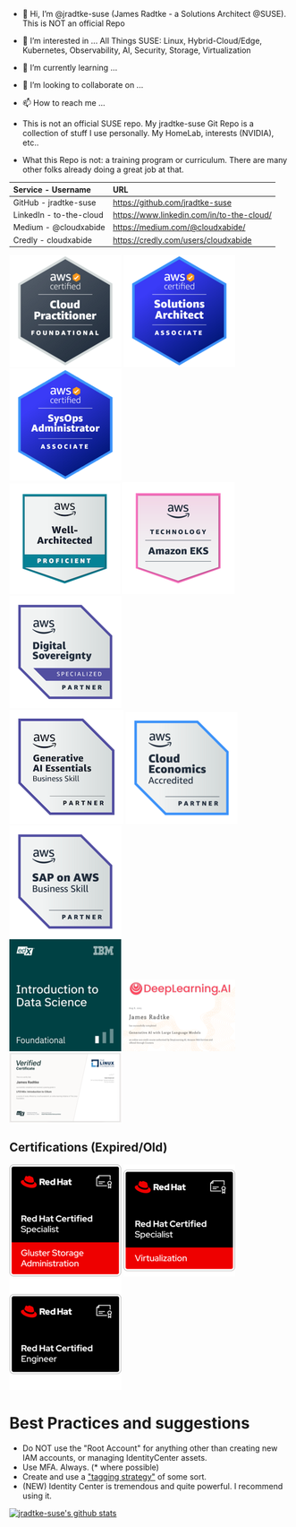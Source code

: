- 👋 Hi, I’m @jradtke-suse (James Radtke - a Solutions Architect @SUSE).  This is NOT an official Repo  
- 👀 I’m interested in ... All Things SUSE: Linux, Hybrid-Cloud/Edge, Kubernetes, Observability, AI, Security, Storage, Virtualization 
- 🌱 I’m currently learning ... 
- 💞️ I’m looking to collaborate on ...
- 📫 How to reach me ...

- This is not an official SUSE repo.  My jradtke-suse Git Repo is a collection of stuff I use personally.  My HomeLab, interests (NVIDIA), etc..
- What this Repo is not: a training program or curriculum.   There are many other folks already doing a great job at that.

| Service - Username      | URL                                       |
|:------------------------|:------------------------------------------|
| GitHub - jradtke-suse   | https://github.com/jradtke-suse           |
| LinkedIn - to-the-cloud | https://www.linkedin.com/in/to-the-cloud/ |
| Medium - @cloudxabide   | https://medium.com/@cloudxabide/          |
| Credly - cloudxabide    | https://credly.com/users/cloudxabide      |

![AWS Certified Cloud Practitioner](./images/aws-certified-cloud-practitioner-200x200.png)
![AWS Certified Solutions Architect Associate](./images/aws-certified-solutions-architect-associate-200x200.png)
![AWS Certified SysOps Administrator Associate](./images/aws-certified-sysops-associate-200x200.png)
<BR>
![AWS Well-Architected](images/aws-well-architected-proficient-198x198.png)
![AWS Technology - Amazon EKS](images/aws-technology-amazon-eks-200x200.png)
![AWS Partner - Digital Sovereignty](images/aws-partner-digital-sovereignty-200x200.png)
<BR>
![AWS Generative AI Essentials](images/aws-partner-generative-ai-essentials-business-204x204.png)
![AWS Cloud Economics](images/aws-partner-cloud-economics-accreditation-200x200.png)
![SAP on AWS](images/aws-partner-sap-on-aws-200x200.png)
<BR>
![IBM (edX) Intro to Data Science](./images/IBM_edX-introduction-to-data-science-200x200.png)
![Deeplearning.AI - GenAI with Large Language Models](./images/GenAI-with-LLM-200x200.png)
![LinuxFoundation (edX) Introduction to Cilium](images/LFS146x_Introduction_to_Cilium-200x200.png)

## Certifications (Expired/Old)
![Red Hat Certified Specialist in Gluster Storage Administration](./images/RedHatCertifiedSpecialist_in_GlusterStorageAdministration-200x200.png)
![Red Hat Certified Specialist in Virtualization](./images/RedHatCertifiedSpecialist_in_Virtualization-200x200.png)
![Red Hat Certified Engineer](./images/RedHatCertifiedEngineer-200x200.png)

# Best Practices and suggestions
* Do NOT use the "Root Account" for anything other than creating new IAM accounts, or managing IdentityCenter assets.
* Use MFA.  Always. (* where possible)
* Create and use a ["tagging strategy"](https://docs.aws.amazon.com/general/latest/gr/aws_tagging.html) of some sort.
* (NEW) Identity Center is tremendous and quite powerful.  I recommend using it.

[![jradtke-suse's github stats](https://github-readme-stats.vercel.app/api?username=jradtke-suse&count_private=true&show_icons=true)](https://github.com/anuraghazra/github-readme-stats)


<!---
jradtke-suse/jradtke-suse is a ✨ special ✨ repository because its `README.md` (this file) appears on your GitHub profile.
You can click the Preview link to take a look at your changes.
--->
